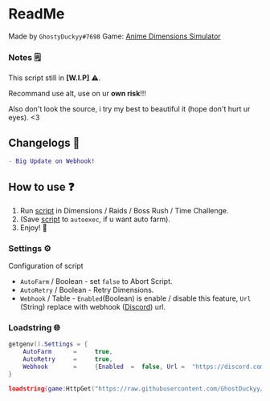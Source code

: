 # ReadMe
Made by `GhostyDuckyy#7698`
Game: [Anime Dimensions Simulator](https://roblox.com/games/6938803436/)
### Notes 🗒️
This script still in **[W.I.P]** ⚠️.

Recommand use alt, use on ur **own risk**!!!

Also don't look the source, i try my best to beautiful it (hope don't hurt ur eyes). <3
## Changelogs 🔧
```lua
- Big Update on Webhook!
```
## How to use ❓
1. Run [script](https://github.com/GhostDuckyy/GhostDuckyy/blob/main/Projects/Anime%20Dimensions%20Simulator/ReadMe.md#loadstring-) in Dimensions / Raids / Boss Rush / Time Challenge.
2. (Save [script](https://github.com/GhostDuckyy/GhostDuckyy/blob/main/Projects/Anime%20Dimensions%20Simulator/ReadMe.md#loadstring-) to `autoexec`, if u want auto farm).
3. Enjoy! 💖
### Settings ⚙️
Configuration of script
- `AutoFarm` / Boolean - set `false` to Abort Script.
- `AutoRetry` / Boolean - Retry Dimensions.
- `Webhook` / Table - `Enabled`(Boolean) is enable / disable this feature, `Url` (String) replace with webhook ([Discord](https://discord.com/)) url.
### Loadstring 🌐
```lua
getgenv().Settings = {
	AutoFarm  	  =  	true,
	AutoRetry  	  =  	true,
	Webhook       = 	{Enabled  =  false, Url =  "https://discord.com/api/webhooks/example/tokens"},
}

loadstring(game:HttpGet("https://raw.githubusercontent.com/GhostDuckyy/GhostDuckyy/main/Projects/Anime%20Dimensions%20Simulator/source.lua", true))("skull")
```
